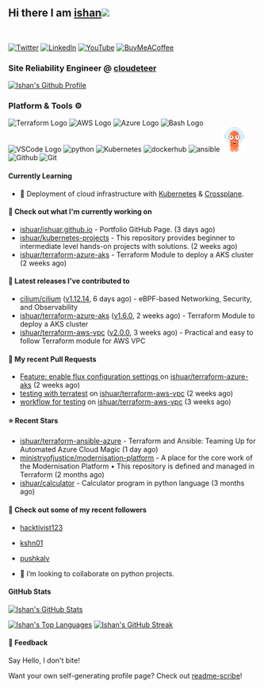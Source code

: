 ## Hi there I am [ishan](https://ishan.learndevops.in/)<img src="https://raw.githubusercontent.com/MartinHeinz/MartinHeinz/master/wave.gif" width="30px">
<br/>

[![Twitter](https://img.shields.io/badge/Twitter-%231DA1F2.svg?style=for-the-badge&logo=Twitter&logoColor=white)](https://twitter.com/ishuar_)
[![LinkedIn](https://img.shields.io/badge/linkedin-%230077B5.svg?style=for-the-badge&logo=linkedin&logoColor=white)](https://linkedin.com/in/ishuar)
[![YouTube](https://img.shields.io/badge/YouTube-%23FF0000.svg?style=for-the-badge&logo=YouTube&logoColor=white)](https://www.youtube.com/@learndevopsdotin) [![BuyMeACoffee](https://img.shields.io/badge/Buy%20Me%20a%20Coffee-ffdd00?style=for-the-badge&logo=buy-me-a-coffee&logoColor=black)](https://www.buymeacoffee.com/ishuar)

### Site Reliability Engineer @ [cloudeteer](https://cloudeteer.de/)

[![Ishan's Github Profile](https://github-profile-summary-cards.vercel.app/api/cards/profile-details?username=ishuar&theme=github_dark)](https://github.com/vn7n24fzkq/github-profile-summary-cards)

### Platform & Tools ⚙️



<p>
  <img src="https://user-images.githubusercontent.com/25181517/183345121-36788a6e-5462-424a-be67-af1ebeda79a2.png" alt="Terraform Logo" width="50" height="50" />
  <img src="https://cdn.worldvectorlogo.com/logos/aws-2.svg" alt="AWS Logo" width="50" height="50" />
  <img src="https://cdn.worldvectorlogo.com/logos/azure-1.svg" alt="Azure Logo" width="50" height="50" />
  <img src="https://cdn.worldvectorlogo.com/logos/bash-1.svg" alt="Bash Logo" width="50" height="50"  width="50" height="50" />
  <img src="https://cdn.worldvectorlogo.com/logos/visual-studio-code-1.svg" alt="VSCode Logo" width="50" height="50"/>
  <img src="https://worldvectorlogo.com/logos/python-5.svg"alt="python" width="50" height="50" />
  <img src="https://worldvectorlogo.com/logos/kubernets.svg" alt="Kubernetes" width="50" height="50" />
  <img src="https://cdn.worldvectorlogo.com/logos/docker.svg" alt="dockerhub" width="50" height="50" />
  <img src="https://cdn.worldvectorlogo.com/logos/ansible.svg" alt="ansible" width="50" height="50" />
  <img src="./svg/argoprojio-icon.svg" alt="argocd" width="50" height="50" />
  <img src="https://worldvectorlogo.com/logos/github-icon.svg" alt="Github" width="50" height="50" />
  <img src="https://worldvectorlogo.com/logos/git-icon.svg" alt="Git" width="50" height="50" />
</p>

#### Currently Learning
- 🌱 Deployment of cloud infrastructure with [Kubernetes](https://kubernetes.io/docs/concepts/overview/) & [Crossplane](https://www.crossplane.io/).

#### 👷 Check out what I'm currently working on

- [ishuar/ishuar.github.io](https://github.com/ishuar/ishuar.github.io) - Portfolio GitHub Page. (3 days ago)
- [ishuar/kubernetes-projects](https://github.com/ishuar/kubernetes-projects) - This repository provides  beginner to intermediate level hands-on projects with solutions.  (2 weeks ago)
- [ishuar/terraform-azure-aks](https://github.com/ishuar/terraform-azure-aks) - Terraform Module to deploy a AKS cluster (2 weeks ago)

#### 🔭 Latest releases I've contributed to

- [cilium/cilium](https://github.com/cilium/cilium) ([v1.12.14](https://github.com/cilium/cilium/releases/tag/v1.12.14), 6 days ago) - eBPF-based Networking, Security, and Observability
- [ishuar/terraform-azure-aks](https://github.com/ishuar/terraform-azure-aks) ([v1.6.0](https://github.com/ishuar/terraform-azure-aks/releases/tag/v1.6.0), 2 weeks ago) - Terraform Module to deploy a AKS cluster
- [ishuar/terraform-aws-vpc](https://github.com/ishuar/terraform-aws-vpc) ([v2.0.0](https://github.com/ishuar/terraform-aws-vpc/releases/tag/v2.0.0), 3 weeks ago) - Practical and easy to follow Terraform  module for AWS VPC

#### 🔨 My recent Pull Requests

- [Feature: enable flux configuration settings ](https://github.com/ishuar/terraform-azure-aks/pull/8) on [ishuar/terraform-azure-aks](https://github.com/ishuar/terraform-azure-aks) (2 weeks ago)
- [testing with terratest](https://github.com/ishuar/terraform-aws-vpc/pull/4) on [ishuar/terraform-aws-vpc](https://github.com/ishuar/terraform-aws-vpc) (2 weeks ago)
- [workflow for testing](https://github.com/ishuar/terraform-aws-vpc/pull/3) on [ishuar/terraform-aws-vpc](https://github.com/ishuar/terraform-aws-vpc) (3 weeks ago)

#### ⭐ Recent Stars

- [ishuar/terraform-ansible-azure](https://github.com/ishuar/terraform-ansible-azure) - Terraform and Ansible: Teaming Up for Automated Azure Cloud Magic (1 day ago)
- [ministryofjustice/modernisation-platform](https://github.com/ministryofjustice/modernisation-platform) - A place for the core work of the Modernisation Platform • This repository is defined and managed in Terraform (2 months ago)
- [ishuar/calculator](https://github.com/ishuar/calculator) - Calculator program in python language (3 months ago)

#### 👯 Check out some of my recent followers

- [hacktivist123](https://github.com/hacktivist123)
- [kshn01](https://github.com/kshn01)
- [pushkalv](https://github.com/pushkalv)

- 👯 I’m looking to collaborate on python projects.


#### GitHub Stats

[![Ishan's GitHub Stats](https://github-readme-stats-ishuar.vercel.app/api?username=ishuar&show_icons=true&count_private=true&theme=radical&show=prs_merged_percentage&rank_icon=github)](https://github.com/ishuar/github-readme-stats)

[![Ishan's Top Languages](https://github-readme-stats-ishuar.vercel.app/api/top-langs?username=ishuar&layout=compact&langs_count=8&card_width=400&theme=radical)](#)
[![Ishan's GitHub Streak](https://streak-stats.demolab.com?user=ishuar&theme=radical&hide_border=false&card_width=400)](https://git.io/streak-stats)

#### 💬 Feedback

Say Hello, I don't bite!


Want your own self-generating profile page? Check out [readme-scribe](https://github.com/muesli/readme-scribe)!